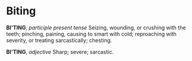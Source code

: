 # Biting

**BI'TING**, _participle present tense_ Seizing, wounding, or crushing with the teeth; pinching, paining, causing to smart with cold; reproaching with severity, or treating sarcastically; chesting.

**BI'TING**, _adjective_ Sharp; severe; sarcastic.